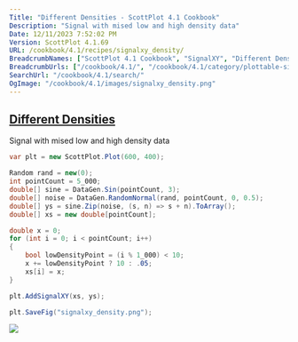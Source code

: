 ```yaml
---
Title: "Different Densities - ScottPlot 4.1 Cookbook"
Description: "Signal with mised low and high density data"
Date: 12/11/2023 7:52:02 PM
Version: ScottPlot 4.1.69
URL: /cookbook/4.1/recipes/signalxy_density/
BreadcrumbNames: ["ScottPlot 4.1 Cookbook", "SignalXY", "Different Densities"]
BreadcrumbUrls: ["/cookbook/4.1/", "/cookbook/4.1/category/plottable-signalxy", "/cookbook/4.1/recipes/signalxy_density/"]
SearchUrl: "/cookbook/4.1/search/"
OgImage: "/cookbook/4.1/images/signalxy_density.png"
---
```


<h2><a href='/cookbook/4.1/recipes/signalxy_density/'>Different Densities</a></h2>

Signal with mised low and high density data

```cs
var plt = new ScottPlot.Plot(600, 400);

Random rand = new(0);
int pointCount = 5_000;
double[] sine = DataGen.Sin(pointCount, 3);
double[] noise = DataGen.RandomNormal(rand, pointCount, 0, 0.5);
double[] ys = sine.Zip(noise, (s, n) => s + n).ToArray();
double[] xs = new double[pointCount];

double x = 0;
for (int i = 0; i < pointCount; i++)
{
    bool lowDensityPoint = (i % 1_000) < 10;
    x += lowDensityPoint ? 10 : .05;
    xs[i] = x;
}

plt.AddSignalXY(xs, ys);

plt.SaveFig("signalxy_density.png");
```

<img src='../../images/signalxy_density.png' class='d-block mx-auto my-5' />


